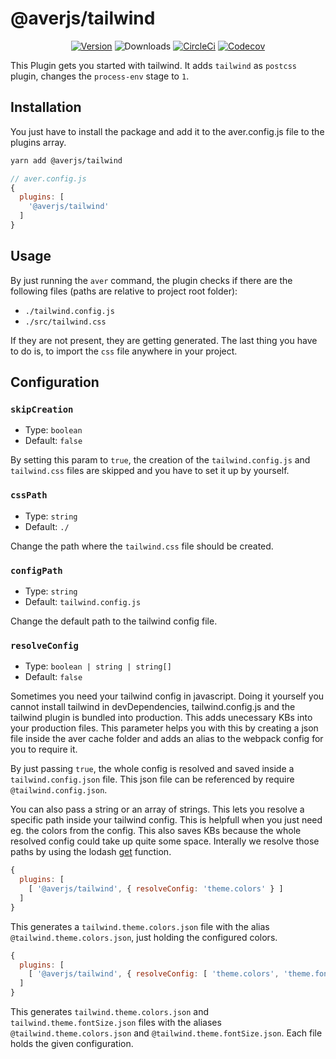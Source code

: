 # @averjs/tailwind

<p align="center">
    <a href="https://www.npmjs.com/package/@averjs/tailwind"><img src="https://badgen.net/npm/v/@averjs/tailwind?icon=npm" alt="Version"></a>
    <img src="https://img.shields.io/npm/dm/@averjs/tailwind.svg" alt="Downloads"></a>
    <a href="https://circleci.com/gh/exreplay/averjs-tailwind"><img src="https://circleci.com/gh/exreplay/averjs-tailwind.svg?style=shield" alt="CircleCi"></a>
    <a href="https://codecov.io/gh/exreplay/averjs-tailwind"><img src="https://codecov.io/gh/exreplay/averjs-tailwind/branch/development/graph/badge.svg" alt="Codecov"></a>
</p>

This Plugin gets you started with tailwind. It adds `tailwind` as `postcss` plugin, changes the `process-env` stage to `1`.

## Installation

You just have to install the package and add it to the aver.config.js file to the plugins array.

```bash
yarn add @averjs/tailwind
```

```js
// aver.config.js
{
  plugins: [
    '@averjs/tailwind'
  ]
}
```

## Usage

By just running the `aver` command, the plugin checks if there are the following files (paths are relative to project root folder):

- `./tailwind.config.js`
- `./src/tailwind.css`

If they are not present, they are getting generated. The last thing you have to do is, to import the `css` file anywhere in your project.

## Configuration

### `skipCreation`

- Type: `boolean`
- Default: `false`

By setting this param to `true`, the creation of the `tailwind.config.js` and `tailwind.css` files are skipped and you have to set it up by yourself.

### `cssPath`

- Type: `string`
- Default: `./`

Change the path where the `tailwind.css` file should be created.

### `configPath`

- Type: `string`
- Default: `tailwind.config.js`

Change the default path to the tailwind config file.

### `resolveConfig`

- Type: `boolean | string | string[]`
- Default: `false`

Sometimes you need your tailwind config in javascript. Doing it yourself you cannot install tailwind in devDependencies, tailwind.config.js and the tailwind plugin is bundled into production. This adds unecessary KBs into your production files. This parameter helps you with this by creating a json file inside the aver cache folder and adds an alias to the webpack config for you to require it.

By just passing `true`, the whole config is resolved and saved inside a `tailwind.config.json` file. This json file can be referenced by require `@tailwind.config.json`.

You can also pass a string or an array of strings. This lets you resolve a specific path inside your tailwind config. This is helpfull when you just need eg. the colors from the config. This also saves KBs because the whole resolved config could take up quite some space. Interally we resolve those paths by using the lodash [get](https://lodash.com/docs/4.17.15#get) function.

```js
{
  plugins: [
    [ '@averjs/tailwind', { resolveConfig: 'theme.colors' } ]
  ]
}
```
This generates a `tailwind.theme.colors.json` file with the alias `@tailwind.theme.colors.json`, just holding the configured colors.

```js
{
  plugins: [
    [ '@averjs/tailwind', { resolveConfig: [ 'theme.colors', 'theme.fontSize' ] } ]
  ]
}
```
This generates `tailwind.theme.colors.json` and `tailwind.theme.fontSize.json` files with the aliases `@tailwind.theme.colors.json` and `@tailwind.theme.fontSize.json`. Each file holds the given configuration.